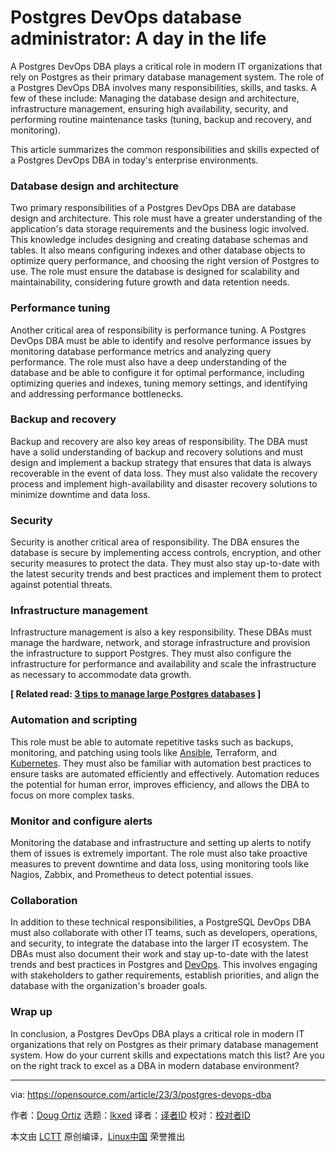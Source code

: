 [#]: subject: "Postgres DevOps database administrator: A day in the life"
[#]: via: "https://opensource.com/article/23/3/postgres-devops-dba"
[#]: author: "Doug Ortiz https://opensource.com/users/dougortiz"
[#]: collector: "lkxed"
[#]: translator: " "
[#]: reviewer: " "
[#]: publisher: " "
[#]: url: " "

Postgres DevOps database administrator: A day in the life
======

A Postgres DevOps DBA plays a critical role in modern IT organizations that rely on Postgres as their primary database management system. The role of a Postgres DevOps DBA involves many responsibilities, skills, and tasks. A few of these include: Managing the database design and architecture, infrastructure management, ensuring high availability, security, and performing routine maintenance tasks (tuning, backup and recovery, and monitoring).

This article summarizes the common responsibilities and skills expected of a Postgres DevOps DBA in today's enterprise environments.

### Database design and architecture

Two primary responsibilities of a Postgres DevOps DBA are database design and architecture. This role must have a greater understanding of the application's data storage requirements and the business logic involved. This knowledge includes designing and creating database schemas and tables. It also means configuring indexes and other database objects to optimize query performance, and choosing the right version of Postgres to use. The role must ensure the database is designed for scalability and maintainability, considering future growth and data retention needs.

### Performance tuning

Another critical area of responsibility is performance tuning. A Postgres DevOps DBA must be able to identify and resolve performance issues by monitoring database performance metrics and analyzing query performance. The role must also have a deep understanding of the database and be able to configure it for optimal performance, including optimizing queries and indexes, tuning memory settings, and identifying and addressing performance bottlenecks.

### Backup and recovery

Backup and recovery are also key areas of responsibility. The DBA must have a solid understanding of backup and recovery solutions and must design and implement a backup strategy that ensures that data is always recoverable in the event of data loss. They must also validate the recovery process and implement high-availability and disaster recovery solutions to minimize downtime and data loss.

### Security

Security is another critical area of responsibility. The DBA ensures the database is secure by implementing access controls, encryption, and other security measures to protect the data. They must also stay up-to-date with the latest security trends and best practices and implement them to protect against potential threats.

### Infrastructure management

Infrastructure management is also a key responsibility. These DBAs must manage the hardware, network, and storage infrastructure and provision the infrastructure to support Postgres. They must also configure the infrastructure for performance and availability and scale the infrastructure as necessary to accommodate data growth.

**[ Related read: [3 tips to manage large Postgres databases][1] ]**

### Automation and scripting

This role must be able to automate repetitive tasks such as backups, monitoring, and patching using tools like [Ansible][2], Terraform, and [Kubernetes][3]. They must also be familiar with automation best practices to ensure tasks are automated efficiently and effectively. Automation reduces the potential for human error, improves efficiency, and allows the DBA to focus on more complex tasks.

### Monitor and configure alerts

Monitoring the database and infrastructure and setting up alerts to notify them of issues is extremely important. The role must also take proactive measures to prevent downtime and data loss, using monitoring tools like Nagios, Zabbix, and Prometheus to detect potential issues.

### Collaboration

In addition to these technical responsibilities, a PostgreSQL DevOps DBA must also collaborate with other IT teams, such as developers, operations, and security, to integrate the database into the larger IT ecosystem. The DBAs must also document their work and stay up-to-date with the latest trends and best practices in Postgres and [DevOps][4]. This involves engaging with stakeholders to gather requirements, establish priorities, and align the database with the organization's broader goals.

### Wrap up

In conclusion, a Postgres DevOps DBA plays a critical role in modern IT organizations that rely on Postgres as their primary database management system. How do your current skills and expectations match this list? Are you on the right track to excel as a DBA in modern database environment?

--------------------------------------------------------------------------------

via: https://opensource.com/article/23/3/postgres-devops-dba

作者：[Doug Ortiz][a]
选题：[lkxed][b]
译者：[译者ID](https://github.com/译者ID)
校对：[校对者ID](https://github.com/校对者ID)

本文由 [LCTT](https://github.com/LCTT/TranslateProject) 原创编译，[Linux中国](https://linux.cn/) 荣誉推出

[a]: https://opensource.com/users/dougortiz
[b]: https://github.com/lkxed/
[1]: https://opensource.com/article/23/2/manage-large-postgres-databases
[2]: https://opensource.com/article/19/2/quickstart-guide-ansible
[3]: https://www.redhat.com/en/topics/containers/what-is-kubernetes?intcmp=7013a000002qLH8AAM
[4]: https://opensource.com/article/20/12/remote-devops